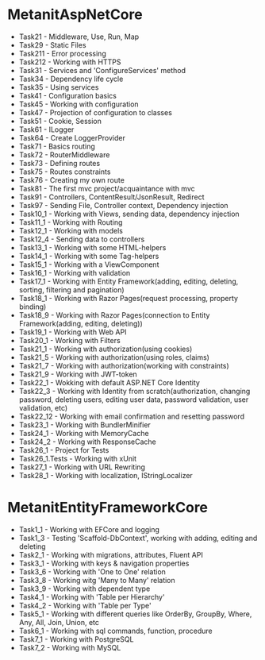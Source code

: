 # MetanitAspNetCore
* Task21 - Middleware, Use, Run, Map
* Task29 - Static Files
* Task211 - Error processing
* Task212 - Working with HTTPS
* Task31 - Services and 'ConfigureServices' method
* Task34 - Dependency life cycle
* Task35 - Using services
* Task41 - Configuration basics
* Task45 - Working with configuration
* Task47 - Projection of configuration to classes
* Task51 - Cookie, Session
* Task61 - ILogger
* Task64 - Create LoggerProvider
* Task71 - Basics routing
* Task72 - RouterMiddleware
* Task73 - Defining routes
* Task75 - Routes constraints
* Task76 - Creating my own route
* Task81 - The first mvc project/acquaintance with mvc
* Task91 - Controllers, ContentResult/JsonResult, Redirect
* Task97 - Sending File, Controller context, Dependency injection
* Task10_1 - Working with Views, sending data, dependency injection
* Task11_1 - Working with Routing
* Task12_1 - Working with models
* Task12_4 - Sending data to controllers
* Task13_1 - Working with some HTML-helpers
* Task14_1 - Working with some Tag-helpers
* Task15_1 - Working with a ViewComponent
* Task16_1 - Working with validation
* Task17_1 - Working with Entity Framework(adding, editing, deleting, sorting, filtering and pagination)
* Task18_1 - Working with Razor Pages(request processing, property binding)
* Task18_9 - Working with Razor Pages(connection to Entity Framework(adding, editing, deleting))
* Task19_1 - Working with Web API
* Task20_1 - Working with Filters
* Task21_1 - Working with authorization(using cookies)
* Task21_5 - Working with authorization(using roles, claims)
* Task21_7 - Working with authorization(working with constraints)
* Task21_9 - Working with JWT-token
* Task22_1 - Wokking with default ASP.NET Core Identity
* Task22_3 - Working with Identity from scratch(authorization, changing password, deleting users, editing user data, password validation, user validation, etc)
* Task22_12 - Working with email confirmation and resetting password
* Task23_1 - Working with BundlerMinifier
* Task24_1 - Working with MemoryCache
* Task24_2 - Working with ResponseCache
* Task26_1 - Project for Tests
* Task26_1.Tests - Working with xUnit
* Task27_1 - Working with URL Rewriting
* Task28_1 - Working with localization, IStringLocalizer

# MetanitEntityFrameworkCore
* Task1_1 - Working with EFCore and logging
* Task1_3 - Testing 'Scaffold-DbContext', working with adding, editing and deleting
* Task2_1 - Working with migrations, attributes, Fluent API
* Task3_1 - Working with keys & navigation properties
* Task3_6 - Working with 'One to One' relation
* Task3_8 - Working witg 'Many to Many' relation
* Task3_9 - Working with dependent type
* Task4_1 - Working with 'Table per Hierarchy'
* Task4_2 - Working with 'Table per Type'
* Task5_1 - Working with different queries like OrderBy, GroupBy, Where, Any, All, Join, Union, etc
* Task6_1 - Working with sql commands, function, procedure
* Task7_1 - Working with PostgreSQL
* Task7_2 - Working with MySQL
